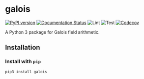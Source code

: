 # galois

[![PyPI version](https://badge.fury.io/py/galois.svg)](https://badge.fury.io/py/galois)
[![Documentation Status](https://readthedocs.org/projects/galois/badge/?version=latest)](https://galois.readthedocs.io/en/latest/?badge=latest)
![Lint](https://github.com/mhostetter/galois/workflows/Lint/badge.svg?branch=master)
![Test](https://github.com/mhostetter/galois/workflows/Test/badge.svg?branch=master)
[![Codecov](https://codecov.io/gh/mhostetter/galois/branch/master/graph/badge.svg)](https://codecov.io/gh/mhostetter/galois)

A Python 3 package for Galois field arithmetic.

## Installation

### Install with `pip`

```bash
pip3 install galois
```
